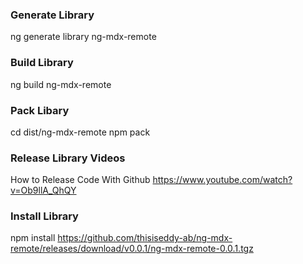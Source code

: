 ### Generate Library
ng generate library ng-mdx-remote

### Build Library
ng build ng-mdx-remote

### Pack Libary
cd dist/ng-mdx-remote
npm pack

### Release Library Videos 
How to Release Code With Github 
https://www.youtube.com/watch?v=Ob9llA_QhQY

### Install Library
npm install https://github.com/thisiseddy-ab/ng-mdx-remote/releases/download/v0.0.1/ng-mdx-remote-0.0.1.tgz
